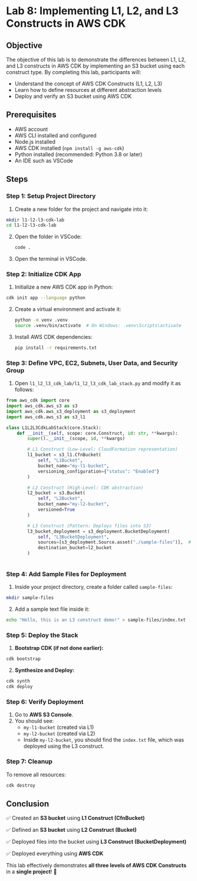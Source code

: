# Lab 8: Implementing L1, L2, and L3 Constructs in AWS CDK

## Objective
The objective of this lab is to demonstrate the differences between L1, L2, and L3 constructs in AWS CDK by implementing an S3 bucket using each construct type. By completing this lab, participants will:

- Understand the concept of AWS CDK Constructs (L1, L2, L3)
- Learn how to define resources at different abstraction levels
- Deploy and verify an S3 bucket using AWS CDK
## Prerequisites
- AWS account
- AWS CLI installed and configured
- Node.js installed
- AWS CDK installed (`npm install -g aws-cdk`)
- Python installed (recommended: Python 3.8 or later)
- An IDE such as VSCode

## Steps

### Step 1: Setup Project Directory
1. Create a new folder for the project and navigate into it:
```sh
mkdir l1-l2-l3-cdk-lab
cd l1-l2-l3-cdk-lab
```
2. Open the folder in VSCode:
   ```sh
   code .
   ```
3. Open the terminal in VSCode.

### Step 2: Initialize CDK App
1. Initialize a new AWS CDK app in Python:
```sh
cdk init app --language python
```
2. Create a virtual environment and activate it:
   ```sh
   python -m venv .venv
   source .venv/bin/activate  # On Windows: .venv\Scripts\activate
   ```
3. Install AWS CDK dependencies:
   ```sh
   pip install -r requirements.txt
   ```

### Step 3: Define VPC, EC2, Subnets, User Data, and Security Group
1. Open `l1_l2_l3_cdk_lab/l1_l2_l3_cdk_lab_stack.py` and modify it as follows:
```python
from aws_cdk import core
import aws_cdk.aws_s3 as s3
import aws_cdk.aws_s3_deployment as s3_deployment
import aws_cdk.aws_s3 as s3_l1

class L1L2L3CdkLabStack(core.Stack):
    def __init__(self, scope: core.Construct, id: str, **kwargs):
        super().__init__(scope, id, **kwargs)

        # L1 Construct (Low-Level: CloudFormation representation)
        l1_bucket = s3_l1.CfnBucket(
            self, "L1Bucket",
            bucket_name="my-l1-bucket",
            versioning_configuration={"status": "Enabled"}
        )

        # L2 Construct (High-Level: CDK abstraction)
        l2_bucket = s3.Bucket(
            self, "L2Bucket",
            bucket_name="my-l2-bucket",
            versioned=True
        )

        # L3 Construct (Pattern: Deploys files into S3)
        l3_bucket_deployment = s3_deployment.BucketDeployment(
            self, "L3BucketDeployment",
            sources=[s3_deployment.Source.asset("./sample-files")],  # Folder containing files to upload
            destination_bucket=l2_bucket
        )
 
```
### Step 4: Add Sample Files for Deployment
1. Inside your project directory, create a folder called `sample-files`:
```sh
mkdir sample-files
```
2. Add a sample text file inside it:
```sh
echo "Hello, this is an L3 construct demo!" > sample-files/index.txt
```

### Step 5: Deploy the Stack
1. **Bootstrap CDK (if not done earlier):**
```sh
cdk bootstrap
```
2. **Synthesize and Deploy:**
```sh
cdk synth
cdk deploy
```

### Step 6: Verify Deployment
1. Go to **AWS S3 Console**.
2. You should see:
   - `my-l1-bucket` (created via L1)
   - `my-l2-bucket` (created via L2)
   - Inside `my-l2-bucket`, you should find the `index.txt` file, which was deployed using the L3 construct.

### Step 7: Cleanup
To remove all resources:
```sh
cdk destroy
```

## Conclusion
✅ Created an **S3 bucket** using **L1 Construct (CfnBucket)**

✅ Defined an **S3 bucket** using **L2 Construct (Bucket)**

✅ Deployed files into the bucket using **L3 Construct (BucketDeployment)**

✅ Deployed everything using **AWS CDK**

This lab effectively demonstrates **all three levels of AWS CDK Constructs** in a **single project**! 🚀
